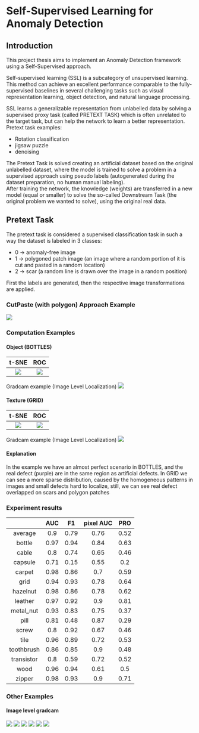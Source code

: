 # Self-Supervised Learning for Anomaly Detection

## Introduction
This project thesis aims to implement an Anomaly Detection framework using a Self-Supervised approach.


Self-supervised learning (SSL) is a subcategory of unsupervised learning. This method can achieve an excellent performance comparable to the fully-supervised baselines in several challenging tasks such as visual representation learning, object detection, and natural language processing.


SSL learns a generalizable representation from unlabelled data by solving a supervised proxy task (called PRETEXT TASK) which is often unrelated to the target task, but can help the network to learn a better representation.<br />
Pretext task examples:
* Rotation classification
* jigsaw puzzle
* denoising

The Pretext Task is solved creating an artificial dataset based on the original unlabelled dataset, where the model is trained to solve a problem in a supervised approach using pseudo labels (autogenerated during the dataset preparation, no human manual labeling).<br />
After training the network, the knowledge (weights) are transferred in a new model (equal or smaller) to solve the so-called Downstream Task (the original problem we wanted to solve), using the original real data.

## Pretext Task
The pretext task is considered a supervised classification task in such a way the dataset is labeled in 3 classes:
* 0 -> anomaly-free image
* 1 -> polygoned patch image (an image where a random portion of it is cut and pasted in a random location)
* 2 -> scar (a random line is drawn over the image in a random position)

First the labels are generated, then the respective image transformations are applied.

### CutPaste (with polygon) Approach Example

<img src="https://raw.githubusercontent.com/gabry1998/Self-Supervised-Anomaly-Detection/master/outputs/dataset_analysis/screw/screw_artificial.png"/>

### Computation Examples

#### Object (BOTTLES)

| t-SNE | ROC |
| :--: | :--: |
| <img src="https://raw.githubusercontent.com/gabry1998/Self-Supervised-Anomaly-Detection/master/outputs/computations/bottle/image_level/tsne.png"/> | <img src="https://raw.githubusercontent.com/gabry1998/Self-Supervised-Anomaly-Detection/master/outputs/computations/bottle/image_level/roc.png"/>|

Gradcam example (Image Level Localization)
<img src="https://raw.githubusercontent.com/gabry1998/Self-Supervised-Anomaly-Detection/master/outputs/localization/bottle/image_level/gradcam/heatmap_and_masks_0.png"/>

#### Texture (GRID)

|t-SNE| ROC |
| :--: | :--: |
| <img src="https://raw.githubusercontent.com/gabry1998/Self-Supervised-Anomaly-Detection/master/outputs/computations/grid/image_level/tsne.png"/> | <img src="https://raw.githubusercontent.com/gabry1998/Self-Supervised-Anomaly-Detection/master/outputs/computations/grid/image_level/roc.png"/> |

Gradcam example (Image Level Localization)
<img src="https://raw.githubusercontent.com/gabry1998/Self-Supervised-Anomaly-Detection/master/outputs/localization/grid/image_level/gradcam/heatmap_and_masks_0.png"/>

#### Explanation
In the example we have an almost perfect scenario in BOTTLES, and the real defect (purple) are in the same region as artificial defects. In GRID we can see a more sparse distribution, caused by the homogeneous patterns in images and small defects hard to localize, still, we can see real defect overlapped on scars and polygon patches
### Experiment results

|  | AUC | F1 | pixel AUC | PRO |
|:---:|:---:|:---:|:---:|:---:|
| average | 0.9 | 0.79 | 0.76 | 0.52 |
| bottle | 0.97 | 0.94 | 0.84 | 0.63 |
| cable | 0.8 | 0.74 | 0.65 | 0.46 |
| capsule | 0.71 | 0.15 | 0.55 | 0.2 |
| carpet | 0.98 | 0.86 | 0.7 | 0.59 |
| grid | 0.94 | 0.93 | 0.78 | 0.64 |
| hazelnut | 0.98 | 0.86 | 0.78 | 0.62 |
| leather | 0.97 | 0.92 | 0.9 | 0.81 |
| metal_nut | 0.93 | 0.83 | 0.75 | 0.37 |
| pill | 0.81 | 0.48 | 0.87 | 0.29 |
| screw | 0.8 | 0.92 | 0.67 | 0.46 |
| tile | 0.96 | 0.89 | 0.72 | 0.53 |
| toothbrush | 0.86 | 0.85 | 0.9 | 0.48 |
| transistor | 0.8 | 0.59 | 0.72 | 0.52 |
| wood | 0.96 | 0.94 | 0.61 | 0.5 |
| zipper | 0.98 | 0.93 | 0.9 | 0.71 |


### Other Examples

#### Image level gradcam
<img src="https://raw.githubusercontent.com/gabry1998/Self-Supervised-Anomaly-Detection/master/outputs/localization/cable/image_level/gradcam/heatmap_and_masks_0.png"/>
<img src="https://raw.githubusercontent.com/gabry1998/Self-Supervised-Anomaly-Detection/master/outputs/localization/capsule/image_level/gradcam/heatmap_and_masks_0.png"/>
<img src="https://raw.githubusercontent.com/gabry1998/Self-Supervised-Anomaly-Detection/master/outputs/localization/screw/image_level/gradcam/heatmap_and_masks_0.png"/>
<img src="https://raw.githubusercontent.com/gabry1998/Self-Supervised-Anomaly-Detection/master/outputs/localization/tile/image_level/gradcam/heatmap_and_masks_0.png"/>
<img src="https://raw.githubusercontent.com/gabry1998/Self-Supervised-Anomaly-Detection/master/outputs/localization/toothbrush/image_level/gradcam/heatmap_and_masks_0.png"/>
<img src="https://raw.githubusercontent.com/gabry1998/Self-Supervised-Anomaly-Detection/master/outputs/localization/zipper/image_level/gradcam/heatmap_and_masks_0.png"/> 
